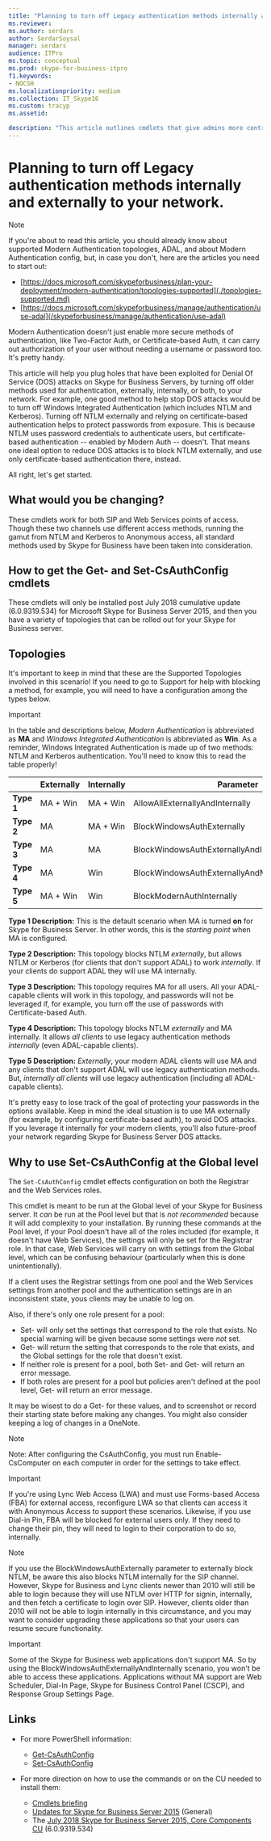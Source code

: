 ```yaml
---
title: "Planning to turn off Legacy authentication methods internally and externally to your network"
ms.reviewer: 
ms.author: serdars
author: SerdarSoysal
manager: serdars
audience: ITPro
ms.topic: conceptual
ms.prod: skype-for-business-itpro
f1.keywords:
- NOCSH
ms.localizationpriority: medium
ms.collection: IT_Skype16
ms.custom: tracyp
ms.assetid: 

description: "This article outlines cmdlets that give admins more control of authentication methods used inside, and outside, of a business. Administrators can turn authentication methods on or off internally, or externally to their network."
---
```


# Planning to turn off Legacy authentication methods internally and externally to your network.

> [!NOTE]
> If you're about to read this article, you should already know about supported Modern Authentication topologies, ADAL, and about Modern Authentication config, but, in case you don't, here are the articles you need to start out: 
>  + [https://docs.microsoft.com/skypeforbusiness/plan-your-deployment/modern-authentication/topologies-supported](./topologies-supported.md)
>  + [https://docs.microsoft.com/skypeforbusiness/manage/authentication/use-adal](/skypeforbusiness/manage/authentication/use-adal)
  
Modern Authentication doesn't just enable more secure methods of authentication, like Two-Factor Auth, or Certificate-based Auth, it can carry out authorization of your user without needing a username or password too. It's pretty handy.

This article will help you plug holes that have been exploited for Denial Of Service (DOS) attacks on Skype for Business Servers, by turning off older methods used for authentication, externally, internally, or both, to your network. For example, one good method to help stop DOS attacks would be to turn off Windows Integrated Authentication (which includes NTLM and Kerberos). Turning off NTLM externally and relying on certificate-based authentication helps to protect passwords from exposure. This is because NTLM uses password credentials to authenticate users, but certificate-based authentication -- enabled by Modern Auth -- doesn't. That means one ideal option to reduce DOS attacks is to block NTLM externally, and use only certificate-based authentication there, instead.

All right, let's get started.

## What would you be changing? 

These cmdlets work for both SIP and Web Services points of access. Though these two channels use different access methods, running the gamut from NTLM and Kerberos to Anonymous access, all standard methods used by Skype for Business have been taken into consideration.

## How to get the Get- and Set-CsAuthConfig cmdlets

These cmdlets will only be installed post July 2018 cumulative update (6.0.9319.534) for Microsoft Skype for Business Server 2015, and then you have a variety of topologies that can be rolled out for your Skype for Business server.

## Topologies

It's important to keep in mind that these are the Supported Topologies involved in this scenario! If you need to go to Support for help with blocking a method, for example, you will need to have a configuration among the types below. 

> [!IMPORTANT]
> In the table and descriptions below, *Modern Authentication* is abbreviated as __MA__ and *Windows Integrated Authentication* is abbreviated as __Win__. As a reminder, Windows Integrated Authentication is made up of two methods: NTLM and Kerberos authentication. You'll need to know this to read the table properly!


|       |Externally  |Internally  |Parameter  |
|---------|:---------|:---------|---------|
|__Type 1__   |  MA + Win       | MA + Win         |  AllowAllExternallyAndInternally       |
|__Type 2__   |  MA       | MA + Win         | BlockWindowsAuthExternally        |
|__Type 3__   |  MA       | MA        | BlockWindowsAuthExternallyAndInternally        |
|__Type 4__   |  MA       | Win        | BlockWindowsAuthExternallyAndModernAuthInternally    |
|__Type 5__   |  MA + Win       | Win        | BlockModernAuthInternally         |

__Type 1 Description:__ This is the default scenario when MA is turned __on__ for Skype for Business Server. In other words, this is the *starting point* when MA is configured.

__Type 2 Description:__ This topology blocks NTLM *externally*, but allows NTLM or Kerberos (for clients that don't support ADAL) to work *internally*. If your clients  do support ADAL they will use MA internally.

__Type 3 Description:__ This topology requires MA for all users. All your ADAL-capable clients will work in this topology, and passwords will not be leveraged if, for example, you turn off the use of passwords with Certificate-based Auth.

__Type 4 Description:__ This topology blocks NTLM *externally* and MA internally. It allows *all clients* to use legacy authentication methods *internally* (even ADAL-capable clients).

__Type 5 Description:__ *Externally*, your modern ADAL clients will use MA and any clients that don't support ADAL will use legacy authentication methods. But, *internally* *all clients* will use legacy authentication (including all ADAL-capable clients).

It's pretty easy to lose track of the goal of protecting your passwords in the options available. Keep in mind the ideal situation is to use MA externally (for example, by configuring certificate-based auth), to avoid DOS attacks. If you leverage it internally for your modern clients, you'll also future-proof your network regarding Skype for Business Server DOS attacks.

## Why to use Set-CsAuthConfig at the Global level

The `Set-CsAuthConfig` cmdlet effects configuration on both the Registrar and the Web Services roles.

This cmdlet is meant to be run at the Global level of your Skype for Business server. It *can* be run at the Pool level but that is *not recommended* because it will add complexity to your installation. By running these commands at the Pool level, if your Pool doesn't have all of the roles included (for example, it doesn't have Web Services), the settings will only be set for the Registrar role. In that case, Web Services will carry on with settings from the Global level, which can be confusing behaviour (particularly when this is done unintentionally).

If a client uses the Registrar settings from one pool and the Web Services settings from another pool and the authentication settings are in an inconsistent state, yous clients may be unable to log on.

Also, if there's only one role present for a pool: 
* Set- will only set the settings that correspond to the role that exists. No special warning will be given because some settings were *not* set. 
* Get- will return the setting that corresponds to the role that exists, and the Global settings for the role that doesn't exist.
* If neither role is present for a pool, both Set- and Get- will return an error message.
* If both roles are present for a pool but policies aren't defined at the pool level, Get- will return an error message.

It may be wisest to do a Get- for these values, and to screenshot or record their starting state before making any changes. You might also consider keeping a log of changes in a OneNote.

> [!NOTE]
> 
> Note: After configuring the CsAuthConfig, you must run Enable-CsComputer on each computer in order for the settings to take effect.

> [!IMPORTANT]
> If you're using Lync Web Access (LWA) and must use Forms-based Access (FBA) for external access, reconfigure LWA so that clients can access it with Anonymous Access to support these scenarios. Likewise, if you use Dial-in Pin, FBA will be blocked for external users only. If they need to change their pin, they will need to login to their corporation to do so, internally.

> [!NOTE]
> 
> If you use the BlockWindowsAuthExternally parameter to externally block NTLM, be aware this also blocks NTLM internally for the SIP channel. However, Skype for Business and Lync clients newer than 2010 will still be able to login because they will use NTLM over HTTP for signin, internally, and then fetch a certificate to login over SIP. However, clients older than 2010 will not be able to login internally in this circumstance, and you may want to consider upgrading these applications so that your users can resume secure functionality.

> [!IMPORTANT] 
> Some of the Skype for Business web applications don't support MA. So by using the BlockWindowsAuthExternallyAndInternally scenario, you won't be able to access these applications. Applications without MA support are Web Scheduler, Dial-In Page, Skype for Business Control Panel (CSCP), and Response Group Settings Page. 

## Links 
- For more PowerShell information:
    -  [Get-CsAuthConfig](/powershell/module/skype/get-csauthconfig?view=skype-ps)
    -  [Set-CsAuthConfig](/powershell/module/skype/set-csauthconfig?view=skype-ps)

- For more direction on how to use the commands or on the CU needed to install them:
    - [Cmdlets briefing](https://support.microsoft.com/help/4346673/new-cmdlets-to-manage-skype-for-business-server-2015-authentication)
    - [Updates for Skype for Business Server 2015](https://support.microsoft.com/help/3061064/updates-for-skype-for-business-server-2015) (General)
    - The [July 2018 Skype for Business Server 2015, Core Components CU](https://support.microsoft.com/help/4340903/july-2018-cumulative-update-6-0-9319-534-for-skype-for-business-server) (6.0.9319.534)


